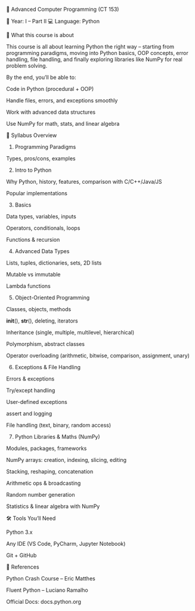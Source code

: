 🚀 Advanced Computer Programming (CT 153)

📍 Year: I – Part II
💻 Language: Python

🎯 What this course is about

This course is all about learning Python the right way – starting from programming paradigms, moving into Python basics, OOP concepts, error handling, file handling, and finally exploring libraries like NumPy for real problem solving.

By the end, you’ll be able to:

Code in Python (procedural + OOP)

Handle files, errors, and exceptions smoothly

Work with advanced data structures

Use NumPy for math, stats, and linear algebra

📑 Syllabus Overview
1. Programming Paradigms

Types, pros/cons, examples

2. Intro to Python

Why Python, history, features, comparison with C/C++/Java/JS

Popular implementations

3. Basics

Data types, variables, inputs

Operators, conditionals, loops

Functions & recursion

4. Advanced Data Types

Lists, tuples, dictionaries, sets, 2D lists

Mutable vs immutable

Lambda functions

5. Object-Oriented Programming

Classes, objects, methods

__init__(), __str__(), deleting, iterators

Inheritance (single, multiple, multilevel, hierarchical)

Polymorphism, abstract classes

Operator overloading (arithmetic, bitwise, comparison, assignment, unary)

6. Exceptions & File Handling

Errors & exceptions

Try/except handling

User-defined exceptions

assert and logging

File handling (text, binary, random access)

7. Python Libraries & Maths (NumPy)

Modules, packages, frameworks

NumPy arrays: creation, indexing, slicing, editing

Stacking, reshaping, concatenation

Arithmetic ops & broadcasting

Random number generation

Statistics & linear algebra with NumPy

🛠 Tools You’ll Need

Python 3.x

Any IDE (VS Code, PyCharm, Jupyter Notebook)

Git + GitHub

📖 References

Python Crash Course – Eric Matthes

Fluent Python – Luciano Ramalho

Official Docs: docs.python.org
